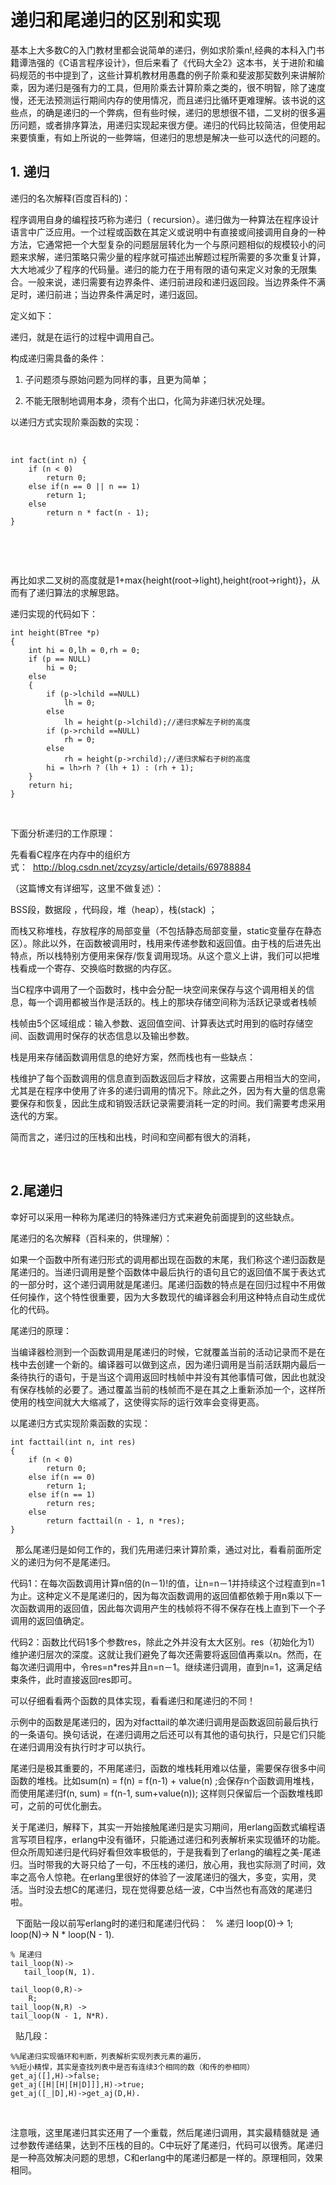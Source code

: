 # 递归和尾递归的区别和实现


 基本上大多数C的入门教材里都会说简单的递归，例如求阶乘n!,经典的本科入门书籍谭浩强的《C语言程序设计》，但后来看了《代码大全2》这本书，关于进阶和编码规范的书中提到了，这些计算机教材用愚蠢的例子阶乘和斐波那契数列来讲解阶乘，因为递归是强有力的工具，但用阶乘去计算阶乘之类的，很不明智，除了速度慢，还无法预测运行期间内存的使用情况，而且递归比循环更难理解。该书说的这些点，的确是递归的一个弊病，但有些时候，递归的思想很不错，二叉树的很多遍历问题，或者排序算法，用递归实现起来很方便。递归的代码比较简洁，但使用起来要慎重，有如上所说的一些弊端，但递归的思想是解决一些可以迭代的问题的。

## 1. 递归 
递归的名次解释(百度百科的)： 

程序调用自身的编程技巧称为递归（ recursion）。递归做为一种算法在程序设计语言中广泛应用。一个过程或函数在其定义或说明中有直接或间接调用自身的一种方法，它通常把一个大型复杂的问题层层转化为一个与原问题相似的规模较小的问题来求解，递归策略只需少量的程序就可描述出解题过程所需要的多次重复计算，大大地减少了程序的代码量。递归的能力在于用有限的语句来定义对象的无限集合。一般来说，递归需要有边界条件、递归前进段和递归返回段。当边界条件不满足时，递归前进；当边界条件满足时，递归返回。



定义如下：

递归，就是在运行的过程中调用自己。

构成递归需具备的条件：

1. 子问题须与原始问题为同样的事，且更为简单；

2. 不能无限制地调用本身，须有个出口，化简为非递归状况处理。



以递归方式实现阶乘函数的实现：

 

    int fact(int n) {
        if (n < 0)
            return 0;
        else if(n == 0 || n == 1)
            return 1;
        else
            return n * fact(n - 1);
    }
 

 

再比如求二叉树的高度就是1+max{height(root->light),height(root->right)}，从而有了递归算法的求解思路。

递归实现的代码如下：

    int height(BTree *p)
    {
        int hi = 0,lh = 0,rh = 0;
        if (p == NULL)
            hi = 0;
        else
        {
            if (p->lchild ==NULL)
                lh = 0;
            else
                lh = height(p->lchild);//递归求解左子树的高度
            if (p->rchild ==NULL)
                rh = 0;
            else
                rh = height(p->rchild);//递归求解右子树的高度
            hi = lh>rh ? (lh + 1) : (rh + 1);
        }
        return hi;
    }
  

下面分析递归的工作原理：

先看看C程序在内存中的组织方式：  http://blog.csdn.net/zcyzsy/article/details/69788884

（这篇博文有详细写，这里不做复述）：

BSS段，数据段 ，代码段，堆（heap），栈(stack) ；

而栈又称堆栈，存放程序的局部变量（不包括静态局部变量，static变量存在静态区）。除此以外，在函数被调用时，栈用来传递参数和返回值。由于栈的后进先出特点，所以栈特别方便用来保存/恢复调用现场。从这个意义上讲，我们可以把堆栈看成一个寄存、交换临时数据的内存区。

当C程序中调用了一个函数时，栈中会分配一块空间来保存与这个调用相关的信息，每一个调用都被当作是活跃的。栈上的那块存储空间称为活跃记录或者栈帧

栈帧由5个区域组成：输入参数、返回值空间、计算表达式时用到的临时存储空间、函数调用时保存的状态信息以及输出参数。

栈是用来存储函数调用信息的绝好方案，然而栈也有一些缺点：

栈维护了每个函数调用的信息直到函数返回后才释放，这需要占用相当大的空间，尤其是在程序中使用了许多的递归调用的情况下。除此之外，因为有大量的信息需要保存和恢复，因此生成和销毁活跃记录需要消耗一定的时间。我们需要考虑采用迭代的方案。

简而言之，递归过的压栈和出栈，时间和空间都有很大的消耗，

 

## 2.尾递归 
幸好可以采用一种称为尾递归的特殊递归方式来避免前面提到的这些缺点。

尾递归的名次解释（百科来的，供理解）：

 如果一个函数中所有递归形式的调用都出现在函数的末尾，我们称这个递归函数是尾递归的。当递归调用是整个函数体中最后执行的语句且它的返回值不属于表达式的一部分时，这个递归调用就是尾递归。尾递归函数的特点是在回归过程中不用做任何操作，这个特性很重要，因为大多数现代的编译器会利用这种特点自动生成优化的代码。



尾递归的原理：

 当编译器检测到一个函数调用是尾递归的时候，它就覆盖当前的活动记录而不是在栈中去创建一个新的。编译器可以做到这点，因为递归调用是当前活跃期内最后一条待执行的语句，于是当这个调用返回时栈帧中并没有其他事情可做，因此也就没有保存栈帧的必要了。通过覆盖当前的栈帧而不是在其之上重新添加一个，这样所使用的栈空间就大大缩减了，这使得实际的运行效率会变得更高。


以尾递归方式实现阶乘函数的实现：

    int facttail(int n, int res)
    {
        if (n < 0)
            return 0;
        else if(n == 0)
            return 1;
        else if(n == 1)
            return res;
        else
            return facttail(n - 1, n *res);
    }
 
那么尾递归是如何工作的，我们先用递归来计算阶乘，通过对比，看看前面所定义的递归为何不是尾递归。

代码1：在每次函数调用计算n倍的(n－1)!的值，让n=n－1并持续这个过程直到n=1为止。这种定义不是尾递归的，因为每次函数调用的返回值都依赖于用n乘以下一次函数调用的返回值，因此每次调用产生的栈帧将不得不保存在栈上直到下一个子调用的返回值确定。

代码2：函数比代码1多个参数res，除此之外并没有太大区别。res（初始化为1）维护递归层次的深度。这就让我们避免了每次还需要将返回值再乘以n。然而，在每次递归调用中，令res=n*res并且n=n－1。继续递归调用，直到n=1，这满足结束条件，此时直接返回res即可。

可以仔细看看两个函数的具体实现，看看递归和尾递归的不同！

示例中的函数是尾递归的，因为对facttail的单次递归调用是函数返回前最后执行的一条语句。换句话说，在递归调用之后还可以有其他的语句执行，只是它们只能在递归调用没有执行时才可以执行。

尾递归是极其重要的，不用尾递归，函数的堆栈耗用难以估量，需要保存很多中间函数的堆栈。比如sum(n) = f(n) = f(n-1) + value(n) ;会保存n个函数调用堆栈，而使用尾递归f(n, sum) = f(n-1, sum+value(n)); 这样则只保留后一个函数堆栈即可，之前的可优化删去。


关于尾递归，解释下，其实一开始接触尾递归是实习期间，用erlang函数式编程语言写项目程序，erlang中没有循环，只能通过递归和列表解析来实现循环的功能。但众所周知递归是代码好看但效率极低的，于是我看到了erlang的编程之美-尾递归。当时带我的大哥只给了一句，不压栈的递归，放心用，我也实际测了时间，效率之高令人惊艳。在erlang里很好的体验了一波尾递归的强大，多变，实用，灵活。当时没去想C的尾递归，现在觉得要总结一波，C中当然也有高效的尾递归啦。

 
下面贴一段以前写erlang时的递归和尾递归代码：
 
    % 递归
    loop(0)->
        1;
    loop(N)->
        N * loop(N - 1).

    % 尾递归
    tail_loop(N)->
       tail_loop(N, 1).

    tail_loop(0,R)->
        R;
    tail_loop(N,R) ->
    tail_loop(N - 1, N*R).


 
贴几段：

    %%尾递归实现循环和判断，列表解析实现列表元素的遍历，
    %%短小精悍，其实是查找列表中是否有连续3个相同的数（和传的参相同）
    get_aj([],H)->false;
    get_aj([H|[H|[H|D]]],H)->true;
    get_aj([_|D],H)->get_aj(D,H).
 

注意哦，这里尾递归其实还用了一个重载，然后尾递归调用，其实最精髓就是 通过参数传递结果，达到不压栈的目的。C中玩好了尾递归，代码可以很秀。尾递归是一种高效解决问题的思想，C和erlang中的尾递归都是一样的。原理相同，效果相同。

